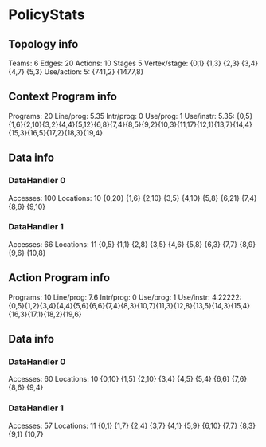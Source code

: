 # PolicyStats
## Topology info
Teams:		6
Edges:		20
Actions:	10
Stages		5
Vertex/stage:	{0,1} {1,3} {2,3} {3,4} {4,7} {5,3} 
Use/action:	5: {741,2} {1477,8} 

## Context Program info
Programs:	20
Line/prog:	5.35
Intr/prog:	0
Use/prog:	1
Use/instr:	5.35: {0,5}{1,6}{2,10}{3,2}{4,4}{5,12}{6,8}{7,4}{8,5}{9,2}{10,3}{11,17}{12,1}{13,7}{14,4}{15,3}{16,5}{17,2}{18,3}{19,4}

## Data info

### DataHandler 0
Accesses:	100
Locations:	10
{0,20} {1,6} {2,10} {3,5} {4,10} {5,8} {6,21} {7,4} {8,6} {9,10} 

### DataHandler 1
Accesses:	66
Locations:	11
{0,5} {1,1} {2,8} {3,5} {4,6} {5,8} {6,3} {7,7} {8,9} {9,6} {10,8} 



## Action Program info
Programs:	10
Line/prog:	7.6
Intr/prog:	0
Use/prog:	1
Use/instr:	4.22222: {0,5}{1,2}{3,4}{4,4}{5,6}{6,6}{7,4}{8,3}{10,7}{11,3}{12,8}{13,5}{14,3}{15,4}{16,3}{17,1}{18,2}{19,6}

## Data info

### DataHandler 0
Accesses:	60
Locations:	10
{0,10} {1,5} {2,10} {3,4} {4,5} {5,4} {6,6} {7,6} {8,6} {9,4} 

### DataHandler 1
Accesses:	57
Locations:	11
{0,1} {1,7} {2,4} {3,7} {4,1} {5,9} {6,10} {7,7} {8,3} {9,1} {10,7} 
